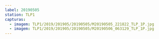 ```yaml
---
label: 20190505
station: TLP1
capturas:
  - imagem: TLP1/2019/201905/20190505/M20190505_221822_TLP_1P.jpg
  - imagem: TLP1/2019/201905/20190505/M20190506_063129_TLP_1P.jpg
---
```

